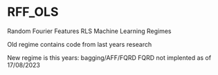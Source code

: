 # RFF_OLS
Random Fourier Features RLS Machine Learning Regimes

Old regime contains code from last years research

New regime is this years: bagging/AFF/FQRD
FQRD not implented as of 17/08/2023
